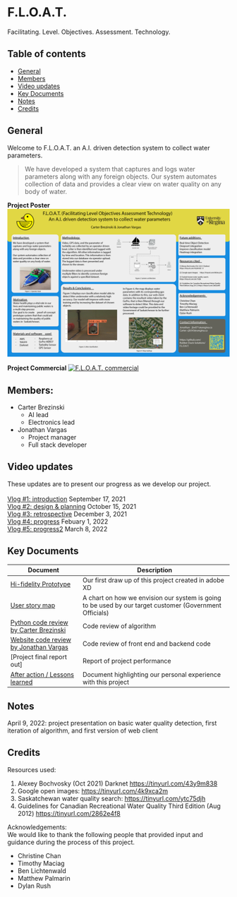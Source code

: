 # F.L.O.A.T.
Facilitating. Level. Objectives. Assessment. Technology.


## Table of contents
* [General](#general)
* [Members](#members)
* [Video updates](#video-updates)
* [Key Documents](#key-documents)
* [Notes](#notes)
* [Credits](#credits)

## General
Welcome to F.L.O.A.T. an A.I. driven detection system to collect water parameters.
<br>
> We have developed a system that captures and logs water parameters along with any foreign objects.
Our system automates collection of data and provides a clear view on water quality on any body of water.

**Project Poster**
[![FLOAT poster](https://github.com/Rubber-Duck-Solutions/F.L.O.A.T./blob/1fb13c1940ad2d8b609d169de87a9829f4dc75ea/Media%20Documentation/Poster/FLOAT_ProjectPoster_Apr1-2022.png)](./Media%20Documentation/Poster)

**Project Commercial**
[![F.L.O.A.T. commercial](https://res.cloudinary.com/marcomontalbano/image/upload/v1649906462/video_to_markdown/images/youtube--3uLD5KyVslQ-c05b58ac6eb4c4700831b2b3070cd403.jpg)](https://youtu.be/3uLD5KyVslQ "F.L.O.A.T. commercial")


## Members:
* Carter Brezinski
  * AI lead
  * Electronics lead 
* Jonathan Vargas
  * Project manager
  * Full stack developer 


## Video updates 
These updates are to present our progress as we develop our project. 
<br> 
<br>
[Vlog #1: introduction](https://www.youtube.com/watch?v=Napoui65yjI) September 17, 2021<br>
[Vlog #2: design & planning](https://www.youtube.com/watch?v=yKmn17qdzSY) October 15, 2021<br>
[Vlog #3: retrospective](https://youtu.be/LN2sBC2dZQ8) December 3, 2021<br>
[Vlog #4: progress](https://youtu.be/JJY1kUnCGsw) Febuary 1, 2022<br>
[Vlog #5: progress2](https://youtu.be/XM4R7v8yOKQ) March 8, 2022<br>

## Key Documents
Document | Description
---------- | ----------
[Hi-fidelity Prototype]() | Our first draw up of this project created in adobe XD
[User story map]() | A chart on how we envision our system is going to be used by our target customer (Government Officials)
[Python code review by Carter Brezinski]() | Code review of algorithm
[Website code review by Jonathan Vargas]() | Code review of front end and backend code
[Project final report out] | Report of project performance
[After action / Lessons learned]() | Document highlighting our personal experience with this project



## Notes
April 9, 2022: project presentation on basic water quality detection, first iteration of algorithm, and first version of web client 

## Credits
Resources used:
1. Alexey Bochvosky (Oct 2021) Darknet https://tinyurl.com/43y9m838
2. Google open images: https://tinyurl.com/4k9xca2m
3. Saskatchewan water quality search: https://tinyurl.com/ytc75djh
4. Guidelines for Canadian Recreational Water Quality Third Edition (Aug 2012) https://tinyurl.com/2862e4f8

Acknowledgements:
<br>
We would like to thank the following people that provided input and guidance during the process of this project.
* Christine Chan
* Timothy Maciag
* Ben Lichtenwald
* Matthew Palmarin
* Dylan Rush
